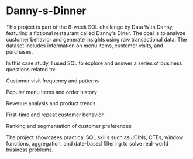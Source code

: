 # Danny-s-Dinner

This project is part of the 8-week SQL challenge by Data With Danny, featuring a fictional restaurant called Danny's Diner. The goal is to analyze customer behavior and generate insights using raw transactional data. The dataset includes information on menu items, customer visits, and purchases.

In this case study, I used SQL to explore and answer a series of business questions related to:

Customer visit frequency and patterns

Popular menu items and order history

Revenue analysis and product trends

First-time and repeat customer behavior

Ranking and segmentation of customer preferences

The project showcases practical SQL skills such as JOINs, CTEs, window functions, aggregation, and date-based filtering to solve real-world business problems.
